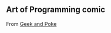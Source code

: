 ## Art of Programming comic

From [Geek and Poke](http://geekandpoke.typepad.com/geekandpoke/2008/02/the-art-of-prog.html)
